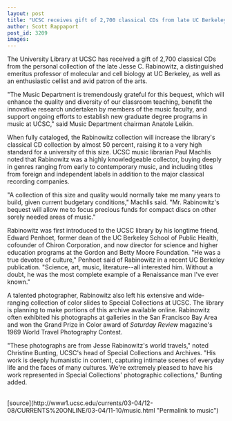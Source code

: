 ```yaml
---
layout: post
title: "UCSC receives gift of 2,700 classical CDs from late UC Berkeley professor"
author: Scott Rappaport
post_id: 3209
images:
---
```


<p>
  The University Library at UCSC has received a gift of 2,700 classical CDs from the personal collection of the late Jesse C. Rabinowitz, a distinguished emeritus professor of molecular and cell biology at UC Berkeley, as well as an enthusiastic cellist and avid patron of the arts.
</p>
<p>
  "The Music Department is tremendously grateful for this bequest, which will enhance the quality and diversity of our classroom teaching, benefit the innovative research undertaken by members of the music faculty, and support ongoing efforts to establish new graduate degree programs in music at UCSC," said Music Department chairman Anatole Leikin.<br>
</p>
<p>
  When fully cataloged, the Rabinowitz collection will increase the library's classical CD collection by almost 50 percent, raising it to a very high standard for a university of this size. UCSC music librarian Paul Machlis noted that Rabinowitz was a highly knowledgeable collector, buying deeply in genres ranging from early to contemporary music, and including titles from foreign and independent labels in addition to the major classical recording companies.<br>
</p>
<p>
  "A collection of this size and quality would normally take me many years to build, given current budgetary conditions," Machlis said. "Mr. Rabinowitz's bequest will allow me to focus precious funds for compact discs on other sorely needed areas of music."<br>
</p>
<p>
  Rabinowitz was first introduced to the UCSC library by his longtime friend, Edward Penhoet, former dean of the UC Berkeley School of Public Health, cofounder of Chiron Corporation, and now director for science and higher education programs at the Gordon and Betty Moore Foundation. "He was a true devotee of culture," Penhoet said of Rabinowitz in a recent UC Berkeley publication. "Science, art, music, literature--all interested him. Without a doubt, he was the most complete example of a Renaissance man I've ever known."<br>
</p>
<p>
  A talented photographer, Rabinowitz also left his extensive and wide-ranging collection of color slides to Special Collections at UCSC. The library is planning to make portions of this archive available online. Rabinowitz often exhibited his photographs at galleries in the San Francisco Bay Area and won the Grand Prize in Color award of <i>Saturday Review</i> magazine's 1969 World Travel Photography Contest.<br>
</p>
<p>
  "These photographs are from Jesse Rabinowitz's world travels," noted Christine Bunting, UCSC's head of Special Collections and Archives. "His work is deeply humanistic in content, capturing intimate scenes of everyday life and the faces of many cultures. We're extremely pleased to have his work represented in Special Collections' photographic collections," Bunting added.<br>
  <br>
</p>
[source](http://www1.ucsc.edu/currents/03-04/12-08/CURRENTS%20ONLINE/03-04/11-10/music.html "Permalink to music")
